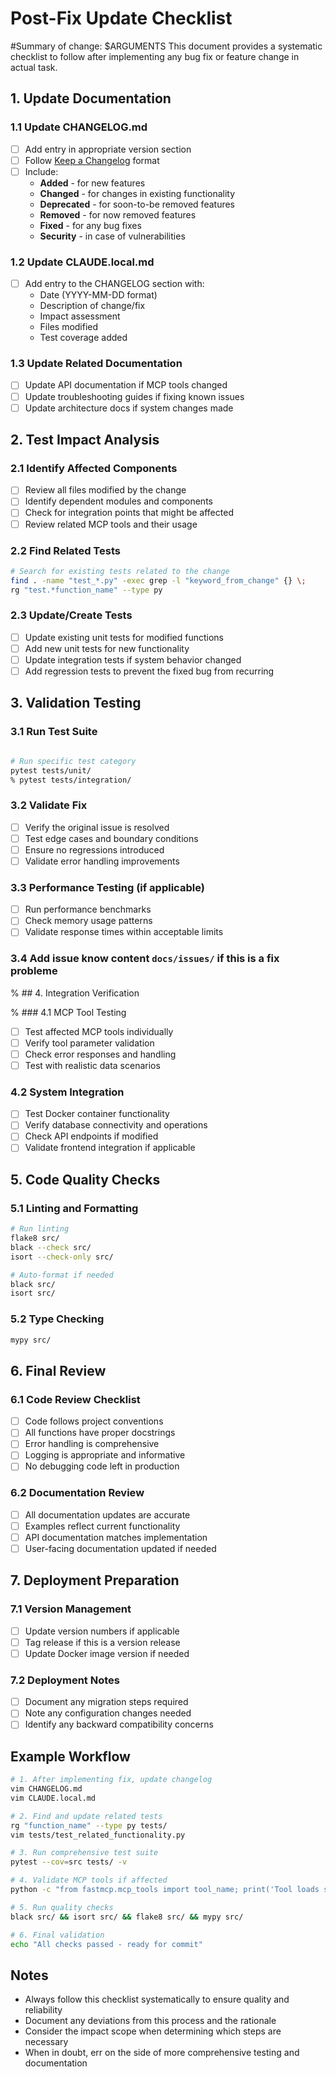 # Post-Fix Update Checklist
#Summary of change: 
$ARGUMENTS
This document provides a systematic checklist to follow after implementing any bug fix or feature change in actual task.

## 1. Update Documentation

### 1.1 Update CHANGELOG.md
- [ ] Add entry in appropriate version section
- [ ] Follow [Keep a Changelog](https://keepachangelog.com/) format
- [ ] Include:
  - **Added** - for new features
  - **Changed** - for changes in existing functionality
  - **Deprecated** - for soon-to-be removed features
  - **Removed** - for now removed features
  - **Fixed** - for any bug fixes
  - **Security** - in case of vulnerabilities

### 1.2 Update CLAUDE.local.md
- [ ] Add entry to the CHANGELOG section with:
  - Date (YYYY-MM-DD format)
  - Description of change/fix
  - Impact assessment
  - Files modified
  - Test coverage added

### 1.3 Update Related Documentation
- [ ] Update API documentation if MCP tools changed
- [ ] Update troubleshooting guides if fixing known issues
- [ ] Update architecture docs if system changes made

## 2. Test Impact Analysis

### 2.1 Identify Affected Components
- [ ] Review all files modified by the change
- [ ] Identify dependent modules and components
- [ ] Check for integration points that might be affected
- [ ] Review related MCP tools and their usage

### 2.2 Find Related Tests
```bash
# Search for existing tests related to the change
find . -name "test_*.py" -exec grep -l "keyword_from_change" {} \;
rg "test.*function_name" --type py
```

### 2.3 Update/Create Tests
- [ ] Update existing unit tests for modified functions
- [ ] Add new unit tests for new functionality
- [ ] Update integration tests if system behavior changed
- [ ] Add regression tests to prevent the fixed bug from recurring

## 3. Validation Testing

### 3.1 Run Test Suite
```bash

# Run specific test category
pytest tests/unit/
% pytest tests/integration/

```

### 3.2 Validate Fix
- [ ] Verify the original issue is resolved
- [ ] Test edge cases and boundary conditions
- [ ] Ensure no regressions introduced
- [ ] Validate error handling improvements

### 3.3 Performance Testing (if applicable)
- [ ] Run performance benchmarks
- [ ] Check memory usage patterns
- [ ] Validate response times within acceptable limits

### 3.4 Add issue know content `docs/issues/` if this is a fix probleme

% ## 4. Integration Verification

% ### 4.1 MCP Tool Testing
- [ ] Test affected MCP tools individually
- [ ] Verify tool parameter validation
- [ ] Check error responses and handling
- [ ] Test with realistic data scenarios

### 4.2 System Integration
- [ ] Test Docker container functionality
- [ ] Verify database connectivity and operations
- [ ] Check API endpoints if modified
- [ ] Validate frontend integration if applicable

## 5. Code Quality Checks

### 5.1 Linting and Formatting
```bash
# Run linting
flake8 src/
black --check src/
isort --check-only src/

# Auto-format if needed
black src/
isort src/
```

### 5.2 Type Checking
```bash
mypy src/
```

## 6. Final Review

### 6.1 Code Review Checklist
- [ ] Code follows project conventions
- [ ] All functions have proper docstrings
- [ ] Error handling is comprehensive
- [ ] Logging is appropriate and informative
- [ ] No debugging code left in production

### 6.2 Documentation Review
- [ ] All documentation updates are accurate
- [ ] Examples reflect current functionality
- [ ] API documentation matches implementation
- [ ] User-facing documentation updated if needed

## 7. Deployment Preparation

### 7.1 Version Management
- [ ] Update version numbers if applicable
- [ ] Tag release if this is a version release
- [ ] Update Docker image version if needed

### 7.2 Deployment Notes
- [ ] Document any migration steps required
- [ ] Note any configuration changes needed
- [ ] Identify any backward compatibility concerns

## Example Workflow

```bash
# 1. After implementing fix, update changelog
vim CHANGELOG.md
vim CLAUDE.local.md

# 2. Find and update related tests
rg "function_name" --type py tests/
vim tests/test_related_functionality.py

# 3. Run comprehensive test suite
pytest --cov=src tests/ -v

# 4. Validate MCP tools if affected
python -c "from fastmcp.mcp_tools import tool_name; print('Tool loads successfully')"

# 5. Run quality checks
black src/ && isort src/ && flake8 src/ && mypy src/

# 6. Final validation
echo "All checks passed - ready for commit"
```

## Notes

- Always follow this checklist systematically to ensure quality and reliability
- Document any deviations from this process and the rationale
- Consider the impact scope when determining which steps are necessary
- When in doubt, err on the side of more comprehensive testing and documentation